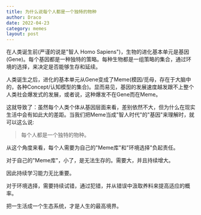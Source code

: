```yaml
---
title: 为什么说每个人都是一个独特的物种
author: Draco
date: 2022-04-23
category: memes
layout: post
---
```


在人类诞生前(严谨的说是"智人 Homo Sapiens")，生物的进化基本单元是基因(Gene)。每个基因都是一种独特的策略。每种生物都是一组策略的集合，通过环境的选择，来决定是否能够生存和延续。

人类诞生之后，进化的基本单元从Gene变成了Meme(模因/觅母，存在于大脑中的，各种Concept/认知模型的集合)。显而易见，基因的发展速度越发跟不上整个人类社会爆发式的发展，或者说，这种爆发不在Gene而在Meme。 

这就导致了：虽然每个人类个体从基因层面来看，差别依然不大，但为什么在现实生活中会有如此大的差距。当我们把Meme当成"智人时代"的"基因"来理解时，就可以这么说: 

> 每个人都是一个独特的物种。

从这个角度来看，每个人需要为自己的"Meme库"和"环境选择"负起责任。

对于自己的"Meme库"，小了，是无法生存的。需要大，并且持续增大。

因此持续学习能力无比重要。

对于环境选择，需要持续试错，通过犯错，并从错误中汲取养料来提高适应的概率。

把一生活成一个生态系统，才是人生的最高境界。